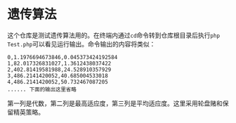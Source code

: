 # 遗传算法

这个仓库是测试遗传算法用的。在终端内通过`cd`命令转到仓库根目录后执行`php Test.php`可以看见运行输出。命令输出的内容将类似：

    0,1.1976694673846,0.045373424192584
    1,82.017326831027,1.3612438037422
    2,402.81419581988,24.528910357929
    3,486.2141420052,40.685004533018
    4,486.2141420052,50.732467087205
    ...... 下面的输出这里省略

第一列是代数，第二列是最高适应度，第三列是平均适应度。这里采用轮盘赌和保留精英策略。
